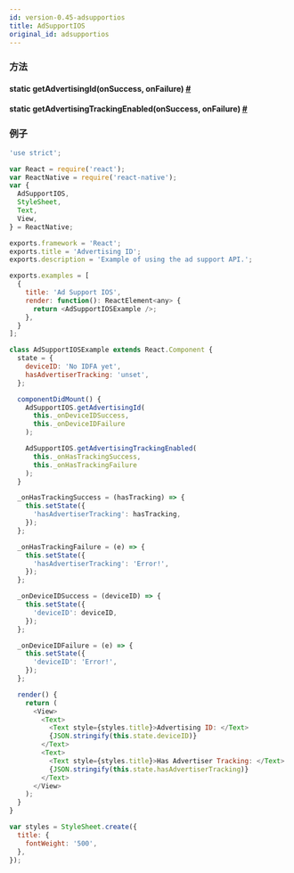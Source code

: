 ```yaml
---
id: version-0.45-adsupportios
title: AdSupportIOS
original_id: adsupportios
---
```



### 方法

<div class="props">
    <div class="prop">
        <h4 class="methodTitle">
            <a class="anchor" name="getadvertisingid"></a>
            <span class="methodType">static </span>getAdvertisingId<span class="methodType">(onSuccess, onFailure)</span> 
            <a class="hash-link" href="#getadvertisingid">#</a>
        </h4>
    </div>
    <div class="prop">
        <h4 class="methodTitle">
            <a class="anchor" name="getadvertisingtrackingenabled"></a>
            <span class="methodType">static </span>getAdvertisingTrackingEnabled<span class="methodType">(onSuccess, onFailure)</span> 
            <a class="hash-link" href="#getadvertisingtrackingenabled">#</a>
        </h4>
    </div>
</div>

### 例子

```javascript
'use strict';

var React = require('react');
var ReactNative = require('react-native');
var {
  AdSupportIOS,
  StyleSheet,
  Text,
  View,
} = ReactNative;

exports.framework = 'React';
exports.title = 'Advertising ID';
exports.description = 'Example of using the ad support API.';

exports.examples = [
  {
    title: 'Ad Support IOS',
    render: function(): ReactElement<any> {
      return <AdSupportIOSExample />;
    },
  }
];

class AdSupportIOSExample extends React.Component {
  state = {
    deviceID: 'No IDFA yet',
    hasAdvertiserTracking: 'unset',
  };

  componentDidMount() {
    AdSupportIOS.getAdvertisingId(
      this._onDeviceIDSuccess,
      this._onDeviceIDFailure
    );

    AdSupportIOS.getAdvertisingTrackingEnabled(
      this._onHasTrackingSuccess,
      this._onHasTrackingFailure
    );
  }

  _onHasTrackingSuccess = (hasTracking) => {
    this.setState({
      'hasAdvertiserTracking': hasTracking,
    });
  };

  _onHasTrackingFailure = (e) => {
    this.setState({
      'hasAdvertiserTracking': 'Error!',
    });
  };

  _onDeviceIDSuccess = (deviceID) => {
    this.setState({
      'deviceID': deviceID,
    });
  };

  _onDeviceIDFailure = (e) => {
    this.setState({
      'deviceID': 'Error!',
    });
  };

  render() {
    return (
      <View>
        <Text>
          <Text style={styles.title}>Advertising ID: </Text>
          {JSON.stringify(this.state.deviceID)}
        </Text>
        <Text>
          <Text style={styles.title}>Has Advertiser Tracking: </Text>
          {JSON.stringify(this.state.hasAdvertiserTracking)}
        </Text>
      </View>
    );
  }
}

var styles = StyleSheet.create({
  title: {
    fontWeight: '500',
  },
});
```
